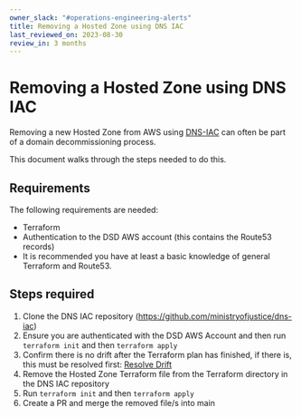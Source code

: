 ```yaml
---
owner_slack: "#operations-engineering-alerts"
title: Removing a Hosted Zone using DNS IAC
last_reviewed_on: 2023-08-30
review_in: 3 months
---
```


# Removing a Hosted Zone using DNS IAC

Removing a new Hosted Zone from AWS using [DNS-IAC](https://github.com/ministryofjustice/dns-iac) can often be part of a domain decommissioning process.

This document walks through the steps needed to do this.

## Requirements

The following requirements are needed:

* Terraform
* Authentication to the DSD AWS account (this contains the Route53 records)
* It is recommended you have at least a basic knowledge of general Terraform and Route53.

## Steps required

1. Clone the DNS IAC repository (<https://github.com/ministryofjustice/dns-iac>)
2. Ensure you are authenticated with the DSD AWS Account and then run `terraform init` and then `terraform apply`
3. Confirm there is no drift after the Terraform plan has finished, if there is, this must be resolved first: [Resolve Drift](resolve_drift.html)
4. Remove the Hosted Zone Terraform file from the Terraform directory in the DNS IAC repository
5. Run `terraform init` and then `terraform apply`
6. Create a PR and merge the removed file/s into main
